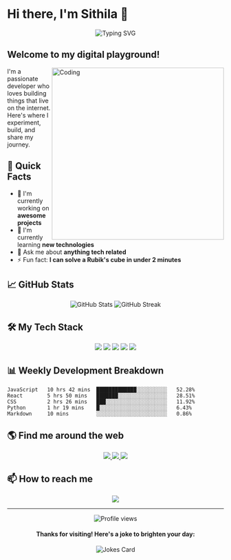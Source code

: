 # Hi there, I'm Sithila 👋

<div align="center">
  <img src="https://readme-typing-svg.herokuapp.com?font=Fira+Code&size=27&duration=3000&pause=1000&color=2196F3&center=true&vCenter=true&width=435&lines=Full+Stack+Developer;Open+Source+Enthusiast;Always+Learning" alt="Typing SVG" />
</div>

## Welcome to my digital playground! 

<img align="right" alt="Coding" width="400" src="https://media.giphy.com/media/qgQUggAC3Pfv687qPC/giphy.gif">

I'm a passionate developer who loves building things that live on the internet. Here's where I experiment, build, and share my journey.

## 🌟 Quick Facts

- 🔭 I'm currently working on **awesome projects**
- 🌱 I'm currently learning **new technologies**
- 💬 Ask me about **anything tech related**
- ⚡ Fun fact: **I can solve a Rubik's cube in under 2 minutes**

## 📈 GitHub Stats

<div align="center">
  <img src="https://github-readme-stats.vercel.app/api?username=Sithila69&show_icons=true&theme=tokyonight" alt="GitHub Stats" />
  <img src="https://github-readme-streak-stats.herokuapp.com/?user=Sithila69&theme=tokyonight" alt="GitHub Streak" />
</div>

## 🛠️ My Tech Stack

<div align="center">
  <img src="https://img.shields.io/badge/-JavaScript-F7DF1E?style=for-the-badge&logo=javascript&logoColor=black" />
  <img src="https://img.shields.io/badge/-TypeScript-3178C6?style=for-the-badge&logo=typescript&logoColor=white" />
  <img src="https://img.shields.io/badge/-React-61DAFB?style=for-the-badge&logo=react&logoColor=black" />
  <img src="https://img.shields.io/badge/-Node.js-339933?style=for-the-badge&logo=node.js&logoColor=white" />
<!--   <img src="https://img.shields.io/badge/-Python-3776AB?style=for-the-badge&logo=python&logoColor=white" /> -->
<!--   <img src="https://img.shields.io/badge/-Docker-2496ED?style=for-the-badge&logo=docker&logoColor=white" /> -->
  <img src="https://img.shields.io/badge/-Git-F05032?style=for-the-badge&logo=git&logoColor=white" />
</div>

## 📊 Weekly Development Breakdown

<!--START_SECTION:waka-->
```text
JavaScript   10 hrs 42 mins  █████████████░░░░░░░░░░   52.28% 
React        5 hrs 50 mins   ███████░░░░░░░░░░░░░░░░   28.51% 
CSS          2 hrs 26 mins   ███░░░░░░░░░░░░░░░░░░░░   11.92% 
Python       1 hr 19 mins    █░░░░░░░░░░░░░░░░░░░░░░   6.43% 
Markdown     10 mins         ░░░░░░░░░░░░░░░░░░░░░░░   0.86%
```
<!--END_SECTION:waka-->

<!--## 🎮 Let's Play a Game

<div align="center">
  <a href="https://github.com/Sithila69">
    <img src="https://img.shields.io/badge/Play%20Rock%20Paper%20Scissors-gray?style=for-the-badge" />
  </a>
</div>

<div align="center">
  <h3>Rock Paper Scissors Game</h3>
  <img src="https://img.shields.io/badge/-%F0%9F%97%BF-lightgray" alt="Rock" />
  <img src="https://img.shields.io/badge/-%F0%9F%93%84-lightgray" alt="Paper" />
  <img src="https://img.shields.io/badge/-%E2%9C%82%EF%B8%8F-lightgray" alt="Scissors" />
  <br/>
  <img src="https://img.shields.io/badge/Wins-0-green" />
  <img src="https://img.shields.io/badge/Ties-0-yellow" />
  <img src="https://img.shields.io/badge/Losses-0-red" />
</div>
-->
## 🌎 Find me around the web

<div align="center">
  <a href="https://x.com/KMSBandara42870">
    <img src="https://img.shields.io/badge/Twitter-%231DA1F2.svg?style=for-the-badge&logo=Twitter&logoColor=white" />
  </a>
  <a href="https://www.linkedin.com/in/sithila-bandara-963063225/">
    <img src="https://img.shields.io/badge/LinkedIn-%230077B5.svg?style=for-the-badge&logo=linkedin&logoColor=white" />
  </a>
  <a href="https://sithila69.github.io/Portfolio-v01/">
    <img src="https://img.shields.io/badge/Website-%23000000.svg?style=for-the-badge&logo=About.me&logoColor=white" />
  </a>
</div>

<!--## 🎧 Now Playing-->

<!--<div align="center">
  <img src="https://spotify-github-profile.vercel.app/api/view?uid=YOUR_SPOTIFY_ID&cover_image=true&theme=novatorem" />
</div>

## 🐍 Contribution Graph

<div align="center">
  <img src="https://github.com/Sithila69/Sithila69/blob/output/github-contribution-grid-snake.svg" />
</div>
-->
## 📫 How to reach me

<div align="center">
  <a href="mailto:kms123sithila@gmail.com">
    <img src="https://img.shields.io/badge/Email-D14836?style=for-the-badge&logo=gmail&logoColor=white" />
  </a>
</div>

---

<div align="center">
  <img src="https://komarev.com/ghpvc/?username=Sithila69&style=flat-square&color=blue" alt="Profile views" />
  
  <h4>Thanks for visiting! Here's a joke to brighten your day:</h4>
  <img src="https://readme-jokes.vercel.app/api" alt="Jokes Card" />
</div>

